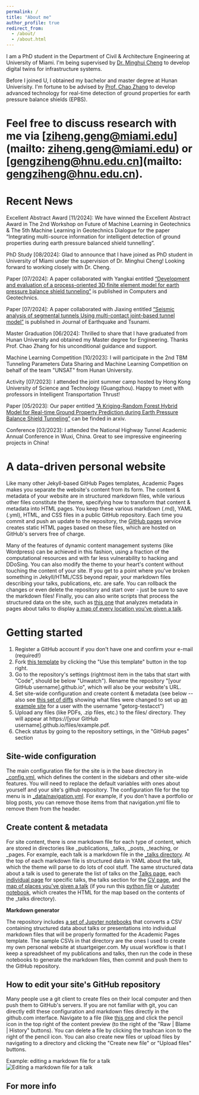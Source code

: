 ```yaml
---
permalink: /
title: "About me"
author_profile: true
redirect_from: 
  - /about/
  - /about.html
---
```


I am a PhD student in the Department of Civil & Architecture Engineering at University of Miami. I'm being supervised by [Dr. Minghui Cheng](https://fsminghuic.wixsite.com/minghuicheng) to develop digital twins for infrastructure systems.

Before I joined U, I obtained my bachelor and master degree at Hunan Univerisity. I'm fortune to be advised by [Prof. Chao Zhang](https://chaozhanghnu.github.io/) to develop advanced technology for real-time detection of ground properties for earth pressure balance shields (EPBS).

Feel free to discuss research with me via [ziheng.geng@miami.edu](mailto: ziheng.geng@miami.edu) or [gengziheng@hnu.edu.cn](mailto: gengziheng@hnu.edu.cn).
======
# Recent News
Excellent Abstract Award [11/2024]: We have winned the Excellent Abstract Award in The 2nd Workshop on Future of Machine Learning in Geotechnics & The 5th Machine Learning in Geotechnics Dialogue for the paper “Integrating multi-source information for intelligent detection of ground properties during earth pressure balanced shield tunnelling”. 

PhD Study [08/2024]: Glad to announce that I have joined as PhD student in University of Miami under the supervision of Dr. Minghui Cheng! Looking forward to working closely with Dr. Cheng.

Paper [07/2024]: A paper collaborated with Yangkai entitled [“Development and evaluation of a process-oriented 3D finite element model for earth pressure balance shield tunneling”](https://www.sciencedirect.com/science/article/pii/S0266352X24002830) is published in Computers and Geotechnics.

Paper [07/2024]: A paper collaborated with Jiaxing entitled [“Seismic analysis of segmental tunnels Using multi-contact joint-based tunnel model”](https://www.worldscientific.com/doi/full/10.1142/S1793431124500209) is published in Journal of Earthquake and Tsunami.

Master Graduation [06/2024]: Thrilled to share that I have graduated from Hunan University and obtained my Master degree for Engineering. Thanks Prof. Chao Zhang for his unconditional guidance and support.

Machine Learning Competition [10/2023]: I will participate in the 2nd TBM Tunneling Parameters Data Sharing and Machine Learning Competition on behalf of the team "UNSAT" from Hunan University.

Activity [07/2023]: I attended the joint summer camp hosted by Hong Kong University of Science and Technology (Guangzhou). Happy to meet with professors in Intelligent Transportation Thrust!

Paper [05/2023]: Our paper entitled [“A Kriging-Random Forest Hybrid Model for Real-time Ground Property Prediction during Earth Pressure Balance Shield Tunneling”](https://arxiv.org/abs/2305.05128) can be finded in arxiv.

Conference [03/2023]: I attended the National Highway Tunnel Academic Annual Conference in Wuxi, China. Great to see impressive engineering projects in China!



A data-driven personal website
======
Like many other Jekyll-based GitHub Pages templates, Academic Pages makes you separate the website's content from its form. The content & metadata of your website are in structured markdown files, while various other files constitute the theme, specifying how to transform that content & metadata into HTML pages. You keep these various markdown (.md), YAML (.yml), HTML, and CSS files in a public GitHub repository. Each time you commit and push an update to the repository, the [GitHub pages](https://pages.github.com/) service creates static HTML pages based on these files, which are hosted on GitHub's servers free of charge.

Many of the features of dynamic content management systems (like Wordpress) can be achieved in this fashion, using a fraction of the computational resources and with far less vulnerability to hacking and DDoSing. You can also modify the theme to your heart's content without touching the content of your site. If you get to a point where you've broken something in Jekyll/HTML/CSS beyond repair, your markdown files describing your talks, publications, etc. are safe. You can rollback the changes or even delete the repository and start over - just be sure to save the markdown files! Finally, you can also write scripts that process the structured data on the site, such as [this one](https://github.com/academicpages/academicpages.github.io/blob/master/talkmap.ipynb) that analyzes metadata in pages about talks to display [a map of every location you've given a talk](https://academicpages.github.io/talkmap.html).

Getting started
======
1. Register a GitHub account if you don't have one and confirm your e-mail (required!)
1. Fork [this template](https://github.com/academicpages/academicpages.github.io) by clicking the "Use this template" button in the top right. 
1. Go to the repository's settings (rightmost item in the tabs that start with "Code", should be below "Unwatch"). Rename the repository "[your GitHub username].github.io", which will also be your website's URL.
1. Set site-wide configuration and create content & metadata (see below -- also see [this set of diffs](http://archive.is/3TPas) showing what files were changed to set up [an example site](https://getorg-testacct.github.io) for a user with the username "getorg-testacct")
1. Upload any files (like PDFs, .zip files, etc.) to the files/ directory. They will appear at https://[your GitHub username].github.io/files/example.pdf.  
1. Check status by going to the repository settings, in the "GitHub pages" section

Site-wide configuration
------
The main configuration file for the site is in the base directory in [_config.yml](https://github.com/academicpages/academicpages.github.io/blob/master/_config.yml), which defines the content in the sidebars and other site-wide features. You will need to replace the default variables with ones about yourself and your site's github repository. The configuration file for the top menu is in [_data/navigation.yml](https://github.com/academicpages/academicpages.github.io/blob/master/_data/navigation.yml). For example, if you don't have a portfolio or blog posts, you can remove those items from that navigation.yml file to remove them from the header. 

Create content & metadata
------
For site content, there is one markdown file for each type of content, which are stored in directories like _publications, _talks, _posts, _teaching, or _pages. For example, each talk is a markdown file in the [_talks directory](https://github.com/academicpages/academicpages.github.io/tree/master/_talks). At the top of each markdown file is structured data in YAML about the talk, which the theme will parse to do lots of cool stuff. The same structured data about a talk is used to generate the list of talks on the [Talks page](https://academicpages.github.io/talks), each [individual page](https://academicpages.github.io/talks/2012-03-01-talk-1) for specific talks, the talks section for the [CV page](https://academicpages.github.io/cv), and the [map of places you've given a talk](https://academicpages.github.io/talkmap.html) (if you run this [python file](https://github.com/academicpages/academicpages.github.io/blob/master/talkmap.py) or [Jupyter notebook](https://github.com/academicpages/academicpages.github.io/blob/master/talkmap.ipynb), which creates the HTML for the map based on the contents of the _talks directory).

**Markdown generator**

The repository includes [a set of Jupyter notebooks](https://github.com/academicpages/academicpages.github.io/tree/master/markdown_generator
) that converts a CSV containing structured data about talks or presentations into individual markdown files that will be properly formatted for the Academic Pages template. The sample CSVs in that directory are the ones I used to create my own personal website at stuartgeiger.com. My usual workflow is that I keep a spreadsheet of my publications and talks, then run the code in these notebooks to generate the markdown files, then commit and push them to the GitHub repository.

How to edit your site's GitHub repository
------
Many people use a git client to create files on their local computer and then push them to GitHub's servers. If you are not familiar with git, you can directly edit these configuration and markdown files directly in the github.com interface. Navigate to a file (like [this one](https://github.com/academicpages/academicpages.github.io/blob/master/_talks/2012-03-01-talk-1.md) and click the pencil icon in the top right of the content preview (to the right of the "Raw | Blame | History" buttons). You can delete a file by clicking the trashcan icon to the right of the pencil icon. You can also create new files or upload files by navigating to a directory and clicking the "Create new file" or "Upload files" buttons. 

Example: editing a markdown file for a talk
![Editing a markdown file for a talk](/images/editing-talk.png)

For more info
------
